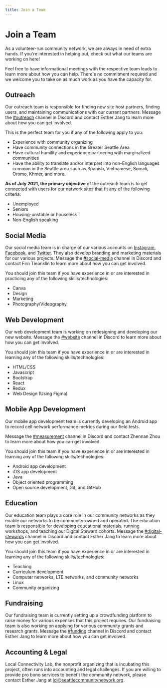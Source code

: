 ```yaml
---
title: Join a Team
---
```


# Join a Team

As a volunteer-run community network, we are always in need of extra hands.
If you're interested in helping out, check out what our teams are working on here!

Feel free to have informational meetings with the respective team leads to learn more about how you can help. There's no commitment required and we welcome you to take on as much work as you have the capacity for.

## Outreach
Our outreach team is responsible for finding new site host partners, finding users, and maintaining communications with our current partners. Message the [#outreach](https://discord.gg/mneaSskFT3) channel in Discord and contact Esther Jang to learn more about how you can get involved.

This is the perfect team for you if any of the following apply to you:
- Experience with community organizing
- Have community connections in the Greater Seattle Area
- Have cultural humility and experience partnering with marginalized communities
- Have the ability to translate and/or interpret into non-English languages common in the Seattle area such as Spanish, Vietnamese, Somali, Oromo, Khmer, and more.

**As of July 2021, the primary objective** of the outreach team is to get connected with users for our network sites that fit any of the following criteria:
- Unemployed
- Seniors
- Housing-unstable or houseless
- Non-English speaking

## Social Media
Our social media team is in charge of our various accounts on [Instagram](https://www.instagram.com/seattlecommnet/), [Facebook](https://facebook.com/seattlecommnet), and [Twitter](https://twitter.com/seattlecommnet). They also develop branding and marketing materials for our various projects. Message the [#social-media](https://discord.gg/mneaSskFT3) channel in Discord and contact Firn Tieanklin to learn more about how you can get involved.

You should join this team if you have experience in or are interested in practicing any of the following skills/technologies:
- Canva
- Design
- Marketing
- Photography/Videography

## Web Development
Our web development team is working on redesigning and developing our new website. Message the [#website](https://discord.gg/mneaSskFT3) channel in Discord to learn more about how you can get involved.

You should join this team if you have experience in or are interested in learning any of the following skills/technologies:
- HTML/CSS
- Javascript
- Bootstrap
- React
- Redux
- Web Design (Using Figma)

## Mobile App Development
Our mobile app development team is currently developing an Android app to record cell network performance metrics during our field tests.

Message the [#measurement](https://discord.gg/mneaSskFT3) channel in Discord and contact Zhennan Zhou to learn more about how you can get involved.

You should join this team if you have experience in or are interested in learning any of the following skills/technologies:
- Android app development
- iOS app development
- Java
- Object oriented programming
- Open source development, Git, and GitHub

## Education
Our education team plays a core role in our community networks as they enable our networks to be community-owned and operated. The education team is responsible for developing educational materials, running workshops, and teaching our Digital Steward cohorts. Message the [#digital-stewards](https://discord.gg/mneaSskFT3) channel in Discord and contact Esther Jang to learn more about how you can get involved.

You should join this team if you have experience in or are interested in learning any of the following skills/technologies:
- Teaching
- Curriculum development
- Computer networks, LTE networks, and community networks
- Linux
- Community organizing

## Fundraising
Our fundraising team is currently setting up a crowdfunding platform to raise money for various expenses that this project requires. Our fundraising team is also working on applying for various community grants and research grants. Message the [#funding](https://discord.gg/mneaSskFT3) channel in Discord and contact Esther Jang to learn more about how you can get involved.

## Accounting & Legal
Local Connectivity Lab, the nonprofit organizing that is incubating this project, often runs into accounting and legal challenges. If you are willing to provide pro bono services to benefit the community network, please contact Esther Jang at lcl@seattlecommunitynetwork.org.
